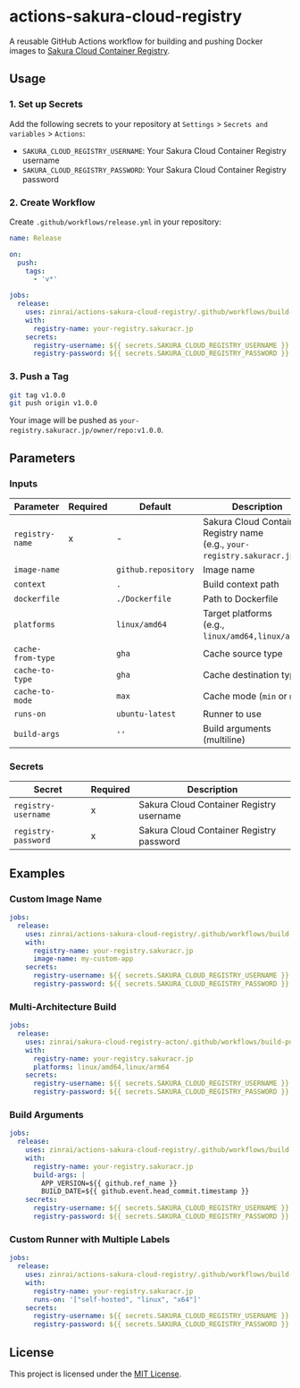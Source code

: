 # actions-sakura-cloud-registry

A reusable GitHub Actions workflow for building and pushing Docker images to [Sakura Cloud Container Registry](https://manual.sakura.ad.jp/cloud/appliance/container-registry/).

## Usage

### 1. Set up Secrets

Add the following secrets to your repository at `Settings` > `Secrets and variables` > `Actions`:

- `SAKURA_CLOUD_REGISTRY_USERNAME`: Your Sakura Cloud Container Registry username
- `SAKURA_CLOUD_REGISTRY_PASSWORD`: Your Sakura Cloud Container Registry password

### 2. Create Workflow

Create `.github/workflows/release.yml` in your repository:

```yaml
name: Release

on:
  push:
    tags:
      - 'v*'

jobs:
  release:
    uses: zinrai/actions-sakura-cloud-registry/.github/workflows/build-push.yml@v1
    with:
      registry-name: your-registry.sakuracr.jp
    secrets:
      registry-username: ${{ secrets.SAKURA_CLOUD_REGISTRY_USERNAME }}
      registry-password: ${{ secrets.SAKURA_CLOUD_REGISTRY_PASSWORD }}
```

### 3. Push a Tag

```bash
git tag v1.0.0
git push origin v1.0.0
```

Your image will be pushed as `your-registry.sakuracr.jp/owner/repo:v1.0.0`.

## Parameters

### Inputs

| Parameter         | Required | Default             | Description                                                                 |
|-------------------|----------|---------------------|-----------------------------------------------------------------------------|
| `registry-name`   | x        | -                   | Sakura Cloud Container Registry name<br>(e.g., `your-registry.sakuracr.jp`) |
| `image-name`      |          | `github.repository` | Image name                                                                  |
| `context`         |          | `.`                 | Build context path                                                          |
| `dockerfile`      |          | `./Dockerfile`      | Path to Dockerfile                                                          |
| `platforms`       |          | `linux/amd64`       | Target platforms<br>(e.g., `linux/amd64,linux/arm64`)                       |
| `cache-from-type` |          | `gha`               | Cache source type                                                           |
| `cache-to-type`   |          | `gha`               | Cache destination type                                                      |
| `cache-to-mode`   |          | `max`               | Cache mode (`min` or `max`)                                                 |
| `runs-on`         |          | `ubuntu-latest`     | Runner to use                                                               |
| `build-args`      |          | `''`                | Build arguments (multiline)                                                 |

### Secrets

| Secret              | Required | Description                              |
|---------------------|----------|------------------------------------------|
| `registry-username` | x        | Sakura Cloud Container Registry username |
| `registry-password` | x        | Sakura Cloud Container Registry password |

## Examples

### Custom Image Name

```yaml
jobs:
  release:
    uses: zinrai/actions-sakura-cloud-registry/.github/workflows/build-push.yml@v1
    with:
      registry-name: your-registry.sakuracr.jp
      image-name: my-custom-app
    secrets:
      registry-username: ${{ secrets.SAKURA_CLOUD_REGISTRY_USERNAME }}
      registry-password: ${{ secrets.SAKURA_CLOUD_REGISTRY_PASSWORD }}
```

### Multi-Architecture Build

```yaml
jobs:
  release:
    uses: zinrai/sakura-cloud-registry-acton/.github/workflows/build-push.yml@v1
    with:
      registry-name: your-registry.sakuracr.jp
      platforms: linux/amd64,linux/arm64
    secrets:
      registry-username: ${{ secrets.SAKURA_CLOUD_REGISTRY_USERNAME }}
      registry-password: ${{ secrets.SAKURA_CLOUD_REGISTRY_PASSWORD }}
```

### Build Arguments

```yaml
jobs:
  release:
    uses: zinrai/actions-sakura-cloud-registry/.github/workflows/build-push.yml@v1
    with:
      registry-name: your-registry.sakuracr.jp
      build-args: |
        APP_VERSION=${{ github.ref_name }}
        BUILD_DATE=${{ github.event.head_commit.timestamp }}
    secrets:
      registry-username: ${{ secrets.SAKURA_CLOUD_REGISTRY_USERNAME }}
      registry-password: ${{ secrets.SAKURA_CLOUD_REGISTRY_PASSWORD }}
```

### Custom Runner with Multiple Labels

```yaml
jobs:
  release:
    uses: zinrai/actions-sakura-cloud-registry/.github/workflows/build-push.yml@v1
    with:
      registry-name: your-registry.sakuracr.jp
      runs-on: '["self-hosted", "linux", "x64"]'
    secrets:
      registry-username: ${{ secrets.SAKURA_CLOUD_REGISTRY_USERNAME }}
      registry-password: ${{ secrets.SAKURA_CLOUD_REGISTRY_PASSWORD }}
```

## License

This project is licensed under the [MIT License](./LICENSE).
